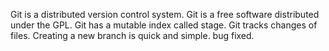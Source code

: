 ﻿Git is a distributed version control system.
Git is a free software distributed under the GPL.
Git has a mutable index called stage.
Git tracks changes of files.
Creating a new branch is quick and simple.
bug fixed.